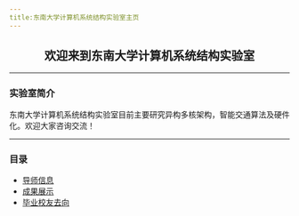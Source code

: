 ```yaml
---
title:东南大学计算机系统结构实验室主页
---
```


## <center>欢迎来到东南大学计算机系统结构实验室</center >
---
### 实验室简介

东南大学计算机系统结构实验室目前主要研究异构多核架构，智能交通算法及硬件化。欢迎大家咨询交流！

---

### 目录

* [导师信息](https://seulab509.github.io/source/supervisor)  
* [成果展示](https://seulab509.github.io/source/achievement)  
* [毕业校友去向](https://seulab509.github.io/source/graduate) 
